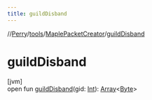 ```yaml
---
title: guildDisband
---
```

//[Perry](../../../index.html)/[tools](../index.html)/[MaplePacketCreator](index.html)/[guildDisband](guild-disband.html)



# guildDisband



[jvm]\
open fun [guildDisband](guild-disband.html)(gid: [Int](https://kotlinlang.org/api/latest/jvm/stdlib/kotlin/-int/index.html)): [Array](https://kotlinlang.org/api/latest/jvm/stdlib/kotlin/-array/index.html)<[Byte](https://kotlinlang.org/api/latest/jvm/stdlib/kotlin/-byte/index.html)>




